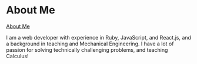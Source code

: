 # About Me

[About Me](http://idannyou.github.io)

I am a web developer with experience in Ruby, JavaScript, and React.js, and a background in teaching and Mechanical Engineering. I have a lot of passion for solving technically challenging problems, and teaching Calculus!
